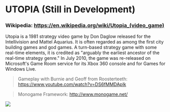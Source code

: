 # UTOPIA (Still in Development)

### Wikipedia: https://en.wikipedia.org/wiki/Utopia_(video_game)

Utopia is a 1981 strategy video game by Don Daglow released for the Intellivision and Mattel Aquarius. It is often regarded as among the first city building games and god games. A turn-based strategy game with some real-time elements, it is credited as "arguably the earliest ancestor of the real-time strategy genre." In July 2010, the game was re-released on Microsoft's Game Room service for its Xbox 360 console and for Games for Windows Live.

> Gameplay with Burnie and Geoff from Roosterteeth: https://www.youtube.com/watch?v=DS6fMMDAplk

> Monogame Framework: http://www.monogame.net/

![](https://i.imgur.com/pHO3ITm.jpg)
